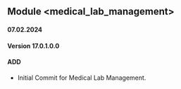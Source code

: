 ## Module <medical_lab_management>

#### 07.02.2024
#### Version 17.0.1.0.0
#### ADD
- Initial Commit for Medical Lab Management.
